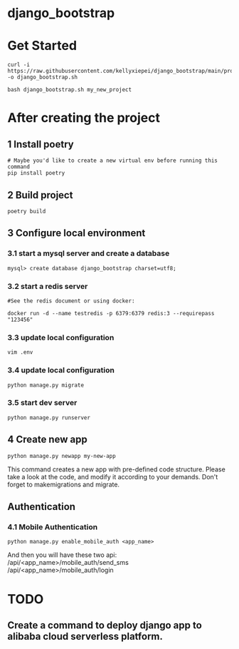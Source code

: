 # django_bootstrap

# Get Started
```
curl -i https://raw.githubusercontent.com/kellyxiepei/django_bootstrap/main/project_tools/django_bootstrap.sh -o django_bootstrap.sh

bash django_bootstrap.sh my_new_project
```

# After creating the project 
## 1 Install poetry
```
# Maybe you'd like to create a new virtual env before running this command
pip install poetry
```

## 2 Build project
```
poetry build
```

## 3 Configure local environment
### 3.1 start a mysql server and create a database
```
mysql> create database django_bootstrap charset=utf8;
```
### 3.2 start a redis server
```
#See the redis document or using docker:

docker run -d --name testredis -p 6379:6379 redis:3 --requirepass "123456"
```
### 3.3 update local configuration
```
vim .env
```

### 3.4 update local configuration
```
python manage.py migrate
```

### 3.5 start dev server
```
python manage.py runserver
```

## 4 Create new app
```
python manage.py newapp my-new-app
```
This command creates a new app with pre-defined code structure. Please take a look at the code, and modify it according to your demands. Don't forget to makemigrations and migrate.



## Authentication

### 4.1 Mobile Authentication
```
python manage.py enable_mobile_auth <app_name>
```
And then you will have these two api:
/api/<app_name>/mobile_auth/send_sms
/api/<app_name>/mobile_auth/login

# TODO
## Create a command to deploy django app to alibaba cloud serverless platform.